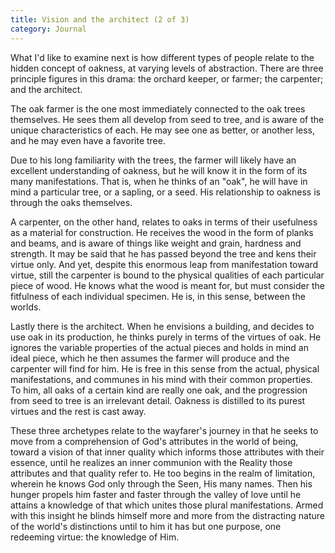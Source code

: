 ```yaml
---
title: Vision and the architect (2 of 3)
category: Journal
---
```


What I'd like to examine next is how different types of people relate to the
hidden concept of oakness, at varying levels of abstraction. There are three
principle figures in this drama: the orchard keeper, or farmer; the carpenter;
and the architect.

The oak farmer is the one most immediately connected to the oak trees
themselves.  He sees them all develop from seed to tree, and is aware of the
unique characteristics of each.  He may see one as better, or another less,
and he may even have a favorite tree.

Due to his long familiarity with the trees, the farmer will likely have an
excellent understanding of oakness, but he will know it in the form of its
many manifestations.  That is, when he thinks of an "oak", he will have in
mind a particular tree, or a sapling, or a seed.  His relationship to oakness
is through the oaks themselves.

A carpenter, on the other hand, relates to oaks in terms of their usefulness
as a material for construction.  He receives the wood in the form of planks
and beams, and is aware of things like weight and grain, hardness and
strength.  It may be said that he has passed beyond the tree and kens their
virtue only.  And yet, despite this enormous leap from manifestation toward
virtue, still the carpenter is bound to the physical qualities of each
particular piece of wood.  He knows what the wood is meant for, but must
consider the fitfulness of each individual specimen.  He is, in this sense,
between the worlds.

Lastly there is the architect.  When he envisions a building, and decides to
use oak in its production, he thinks purely in terms of the virtues of oak.
He ignores the variable properties of the actual pieces and holds in mind an
ideal piece, which he then assumes the farmer will produce and the carpenter
will find for him.  He is free in this sense from the actual, physical
manifestations, and communes in his mind with their common properties.  To
him, all oaks of a certain kind are really one oak, and the progression from
seed to tree is an irrelevant detail.  Oakness is distilled to its purest
virtues and the rest is cast away.

These three archetypes relate to the wayfarer's journey in that he seeks to
move from a comprehension of God's attributes in the world of being, toward a
vision of that inner quality which informs those attributes with their
essence, until he realizes an inner communion with the Reality those
attributes and that quality refer to.  He too begins in the realm of
limitation, wherein he knows God only through the Seen, His many names.  Then
his hunger propels him faster and faster through the valley of love until he
attains a knowledge of that which unites those plural manifestations.  Armed
with this insight he blinds himself more and more from the distracting nature
of the world's distinctions until to him it has but one purpose, one redeeming
virtue: the knowledge of Him.
